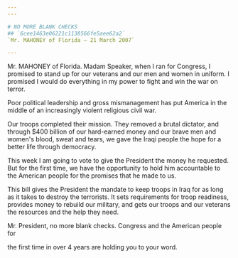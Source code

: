 ```yaml
---
---

# NO MORE BLANK CHECKS
## `6cee1463e06221c1138566fe5aee62a2`
`Mr. MAHONEY of Florida — 21 March 2007`

---
```



Mr. MAHONEY of Florida. Madam Speaker, when I ran for Congress, I 
promised to stand up for our veterans and our men and women in uniform. 
I promised I would do everything in my power to fight and win the war 
on terror.

Poor political leadership and gross mismanagement has put America in 
the middle of an increasingly violent religious civil war.

Our troops completed their mission. They removed a brutal dictator, 
and through $400 billion of our hard-earned money and our brave men and 
women's blood, sweat and tears, we gave the Iraqi people the hope for a 
better life through democracy.

This week I am going to vote to give the President the money he 
requested. But for the first time, we have the opportunity to hold him 
accountable to the American people for the promises that he made to us.

This bill gives the President the mandate to keep troops in Iraq for 
as long as it takes to destroy the terrorists. It sets requirements for 
troop readiness, provides money to rebuild our military, and gets our 
troops and our veterans the resources and the help they need.

Mr. President, no more blank checks. Congress and the American people 
for


the first time in over 4 years are holding you to your word.
